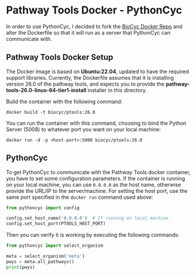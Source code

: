# Pathway Tools Docker - PythonCyc
In order to use PythonCyc, I decided to fork the [BioCyc Docker Repo](https://github.com/biorack/pathway_tools_docker) and alter the Dockerfile so that it will run as a server that PythonCyc can communicate with.

## Pathway Tools Docker Setup
The Docker image is based on **Ubuntu:22.04**, updated to have the required support libraries. Currently, the Dockerfile assumes that it is installing version 26.0 of the pathway tools, and expects you to provide the **pathway-tools-26.0-linux-64-tier1-install** installer in this directory.

Build the container with the following command:

```
docker build -t biocyc/ptools:26.0
```

You can run the container with this command, choosing to bind the Python Server (5008) to whatever port you want on your local machine:

```
docker run -d -p <host-port>:5008 biocyc/ptools:26.0
```

## PythonCyc
To get PythonCyc to communicate with the Pathway Tools docker container, you have to set some configuration parameters. 
If the container is running on your local machine, you can use `0.0.0.0` as the host name, otherwise provide the URL/IP to the server/machine. 
For setting the host port, use the same port specified in the `docker run` command used above:

```python
from pythoncyc import config

config.set_host_name('0.0.0.0')  # If running on local machine
config.set_host_port(PTOOLS_HOST_PORT)
```

Then you can verify it is working by executing the following commands:
```python
from pythoncyc import select_organism

meta = select_organism('meta')
pwys = meta.all_pathways()
print(pwys)
```